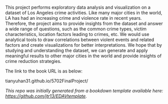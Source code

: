 This project performs exploratory data analysis and visualization on a dataset of Los Angeles crime activities. Like many major cities in the world, LA has had an increasing crime and violence rate in recent years. Therefore, the project aims to provide insights from the dataset and answer a wide range of questions, such as the common crime types, victim characteristics, location factors leading to crimes, etc. We would use analytical tools to draw correlations between violent events and related factors and create visualizations for better interpretations. We hope that by studying and understanding the dataset, we can generate and apply meaningful results to other major cities in the world and provide insights of crime reduction strategies.

The link to the book URL is as below:

tianyuhan31.github.io/5702FinalProject/


*This repo was initially generated from a bookdown template available here: https://github.com/jtr13/EDAVtemplate.*	


